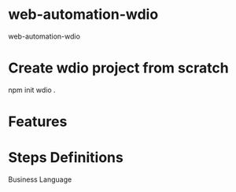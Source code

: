 # web-automation-wdio
web-automation-wdio

# Create wdio project from scratch
npm init wdio .

# Features

# Steps Definitions
Business Language

